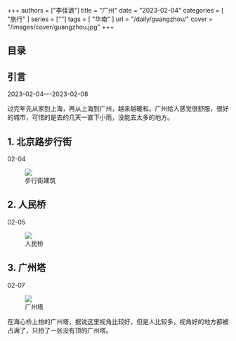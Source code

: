 +++
authors = ["李佳潞"]
title = "广州"
date = "2023-02-04"
categories = [
    "旅行"
]
series = [""]
tags = [
    "华南"
]
url = "/daily/guangzhou/"
cover = "/images/cover/guangzhou.jpg"
+++
<!DOCTYPE html>
<html lang="zh-CN">
<head>
    <meta charset="UTF-8">
    <meta name="viewport" content="width=device-width, initial-scale=1.0">
    <link rel="stylesheet" href="/assets/css/styles.css">
    <script src="/assets/js/toc.js"></script>
</head>
<body>
    <article>
        <nav>
            <h2>目录</h2>
            <ul id="toc">
                <!-- 目录项会在这里动态生成 -->
            </ul>
        </nav>
        <section>
            <h2>引言</h2>
            <p>2023-02-04---2023-02-08</p>
            <p>         过完年先从家到上海，再从上海到广州，越来越暖和。广州给人感觉很舒服，很好的城市，可惜的是去的几天一直下小雨，没能去太多的地方。</p>
        </section>
        <section>
            <h2>1. 北京路步行街</h2>
            <p>02-04 <i class="fas fa-umbrella"></i></p>
            <div class="container">
                <div class="image">
                    <figure>
                        <a data-fancybox="gallery" href="https://cdn.heirenlop.com/daily-record/guangzhou1.jpg">
    <img src="https://cdn.heirenlop.com/daily-record/guangzhou1.jpg" loading="lazy">
</a>
                        <figcaption>步行街建筑</figcaption>
                    </figure>
                </div>
            </div>
        </section>
        <section>
            <h2>2. 人民桥</h2>
            <p>02-05 <i class="fas fa-cloud"></i></p>
            <div class="container">
                <div class="image">
                    <figure>
                        <a data-fancybox="gallery" href="https://cdn.heirenlop.com/daily-record/guangzhou2.jpg">
    <img src="https://cdn.heirenlop.com/daily-record/guangzhou2.jpg" loading="lazy">
</a>
                        <figcaption>人民桥</figcaption>
                    </figure>
                </div>
            </div>
        </section>
        <section>
            <h2>3. 广州塔</h2>
            <p>02-07 <i class="fas fa-cloud"></i></p>
            <div class="container">
                <div class="image">
                    <figure>
                        <a data-fancybox="gallery" href="https://cdn.heirenlop.com/daily-record/guangzhou3.jpg">
    <img src="https://cdn.heirenlop.com/daily-record/guangzhou3.jpg" loading="lazy">
</a>
                        <figcaption>广州塔</figcaption>
                    </figure>
                </div>
                <div class="text">
                    <p>         在海心桥上拍的广州塔，据说这里视角比较好，但是人比较多，视角好的地方都被占满了，只拍了一张没有顶的广州塔。</p>
                </div>
            </div>
        </section>
    </article>
</body>
</html>